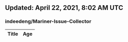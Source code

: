 ## Updated: April 22, 2021, 8:02 AM UTC


### indeedeng/Mariner-Issue-Collector
|**Title**|**Age**|
|:----|:----|